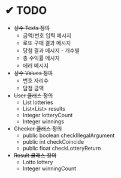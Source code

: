 # ✔ TODO
- ~~상수 Texts 정의~~
    - 금액/번호 입력 메시지
    - 로또 구매 결과 메시지
    - 당첨 결과 메시지 - 개수별
    - 총 수익률 메시지
    - 에러 메시지
- ~~상수 Values 정의~~
    - 번호 자리수
    - 담첨 금액
- ~~User 클래스 정의~~
    - List<Lotto> lotteries
    - List<List<Result>> results
    - Integer lotteryCount
    - Integer winnings
- ~~Checker 클래스 정의~~
    - public boolean checkIllegalArgument
    - public int checkCoincide
    - public float checkLotteryReturn
- ~~Result 클래스 정의~~
    - Lotto lottery
    - Integer winningCount